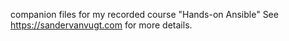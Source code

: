 companion files for my recorded course "Hands-on Ansible"
See https://sandervanvugt.com for more details.
